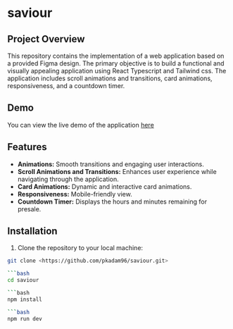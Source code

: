 # saviour

## Project Overview

This repository contains the implementation of a web application based on a provided Figma design. The primary objective is to build a functional and visually appealing application using React Typescript and Tailwind css. The application includes scroll animations and transitions, card animations, responsiveness, and a countdown timer.

## Demo

You can view the live demo of the application [here](https://saviour-a65n.vercel.ap)

## Features

- **Animations:** Smooth transitions and engaging user interactions.
- **Scroll Animations and Transitions:** Enhances user experience while navigating through the application.
- **Card Animations:** Dynamic and interactive card animations.
- **Responsiveness:** Mobile-friendly view.
- **Countdown Timer:** Displays the hours and minutes remaining for presale.

## Installation

1. Clone the repository to your local machine:

```bash
git clone <https://github.com/pkadam96/saviour.git>

```bash
cd saviour

```bash
npm install

```bash
npm run dev

